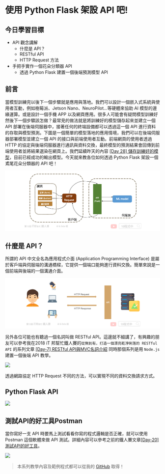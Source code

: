 # 使用 Python Flask 架設 API 吧!

## 今日學習目標
- API 觀念講解
    - 什麼是 API？
    - RESTful API
    - HTTP Request 方法
- 手把手實作一個花朵分類器 API 
    - 透過 Python Flask 建置一個後端預測模型 API

## 前言
當模型訓練完以後下一個步驟就是應用與落地。我們可以設計一個嵌入式系統與使用者互動，例如樹莓派、Jetson Nano、NeuroPilot...等硬體來協助 AI 模型的邊緣運算。或是設計一個手機 APP 以及網頁應用。很多人可能會有疑問模型訓練好然後下一個步驟該怎做？最常見的做法就是將訓練好的模型儲存起來並建立一個 API 部署在後端伺服器中，接著任何的終端設備都可以透過這一個 API 進行資料的存取與模型預測。下圖是一個簡單的模型落地的應用情境，我們可以在後端伺服器部署模型並建立一個 API 的接口與前端使用者互動。前端網頁的使用者透過 HTTP 的協定與後端伺服器進行通訊與資料交換，最終模型的預測結果會回傳到前端使用者並將結果選染在網頁上。我們延續昨天的內容 [[Day 28] 儲存訓練好的模型](https://ithelp.ithome.com.tw/articles/10280076)，目前已經成功的輸出模型。今天就來教各位如何透過 Python Flask 架設一個鳶尾花朵分類器的 API 吧！

![](./image/img29-1.png)

## 什麼是 API？
所謂的 API 中文全名為應用程式介面 (Application Programming Interface) 是屬於客戶端與伺服端的溝通橋樑，它提供一個端口能夠進行資料交換。簡單來說是一個前端與後端的一個溝通介面。

![](./image/img29-2.png)



另外各位可能也有聽過一個名詞叫做 RESTful API。這邊就不細講了，有興趣的朋友可以參考我在2018 iT 邦幫忙鐵人賽的`從無到有，打造一個漂亮乾淨俐落的 RESTful API` 的系列文章 [[Day-7] RESTful API與MVC名詞介紹](https://ithelp.ithome.com.tw/articles/10191925) 同時那個系列是用 `Node.js` 建置一個後端 API 教學。

![](https://i.imgur.com/rdVzyoi.png)

透過網路協定 HTTP Request 不同的方法，可以實現不同的資料交換請求方式。

## Python Flask API

![](https://i.imgur.com/sXNMUjO.png)

## 測試API的好工具Postman
當你寫好一支 API 時要馬上測試看看你寫的程式邏輯是否正確，就可以使用 Postman 這個軟體來做 API 測試。詳細內容可以參考之前的鐵人賽文章[[Day-20] 測試API的好工具](https://ithelp.ithome.com.tw/articles/10194897)。

![](https://i.imgur.com/pJXxsi8.png)


> 本系列教學內容及範例程式都可以從我的 [GitHub](https://github.com/andy6804tw/2021-13th-ironman) 取得！